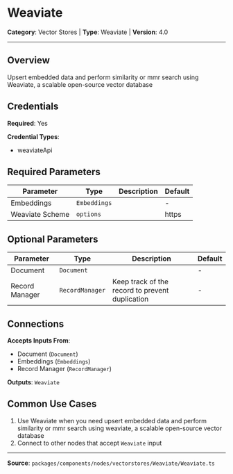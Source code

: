 # Weaviate

**Category**: Vector Stores | **Type**: Weaviate | **Version**: 4.0

---

## Overview

Upsert embedded data and perform similarity or mmr search using Weaviate, a scalable open-source vector database

## Credentials

**Required**: Yes

**Credential Types**:
- weaviateApi

## Required Parameters

| Parameter | Type | Description | Default |
|-----------|------|-------------|---------|
| Embeddings | `Embeddings` |  | - |
| Weaviate Scheme | `options` |  | https |

## Optional Parameters

| Parameter | Type | Description | Default |
|-----------|------|-------------|---------|
| Document | `Document` |  | - |
| Record Manager | `RecordManager` | Keep track of the record to prevent duplication | - |

## Connections

**Accepts Inputs From**:
- Document (`Document`)
- Embeddings (`Embeddings`)
- Record Manager (`RecordManager`)

**Outputs**: `Weaviate`

## Common Use Cases

1. Use Weaviate when you need upsert embedded data and perform similarity or mmr search using weaviate, a scalable open-source vector database
2. Connect to other nodes that accept `Weaviate` input

---

**Source**: `packages/components/nodes/vectorstores/Weaviate/Weaviate.ts`